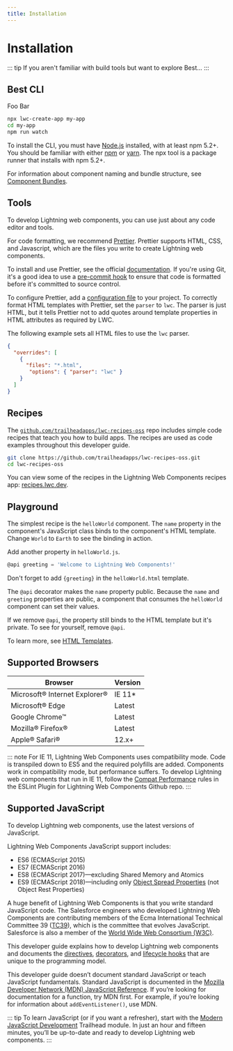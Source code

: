 ```yaml
---
title: Installation
---
```


# Installation

::: tip
If you aren't familiar with build tools but want to explore Best...
:::

## Best CLI

Foo Bar

```bash
npx lwc-create-app my-app
cd my-app
npm run watch
```

To install the CLI, you must have [Node.js](https://nodejs.org/) installed, with at least npm 5.2+. You should be familiar with either [npm](https://www.npmjs.com/) or [yarn](https://yarnpkg.com/). The npx tool is a package runner that installs with npm 5.2+.

For information about component naming and bundle structure, see [Component Bundles](reference#component-bundles).

## Tools

To develop Lightning web components, you can use just about any code editor and tools.

For code formatting, we recommend [Prettier](https://Prettier.io/). Prettier supports HTML, CSS, and Javascript, which are the files you write to create Lightning web components.

To install and use Prettier, see the official [documentation](https://Prettier.io/docs/en/install.html). If you're using Git, it's a good idea to use a [pre-commit hook](https://Prettier.io/docs/en/precommit.html) to ensure that code is formatted before it's committed to source control.

To configure Prettier, add a [configuration file](https://Prettier.io/docs/en/configuration.html) to your project. To correctly format HTML templates with Prettier, set the `parser` to `lwc`. The parser is just HTML, but it tells Prettier not to add quotes around template properties in HTML attributes as required by LWC.

The following example sets all HTML files to use the `lwc` parser.

```json
{
  "overrides": [
    {
      "files": "*.html",
       "options": { "parser": "lwc" }
    }
  ]
}
```

## Recipes

The [`github.com/trailheadapps/lwc-recipes-oss`](https://github.com/trailheadapps/lwc-recipes-oss) repo includes simple code recipes that teach you how to build apps. The recipes are used as code examples throughout this developer guide.

```bash
git clone https://github.com/trailheadapps/lwc-recipes-oss.git
cd lwc-recipes-oss
```

You can view some of the recipes in the Lightning Web Components recipes app: 
[recipes.lwc.dev](https://recipes.lwc.dev).

## Playground

The simplest recipe is the `helloWorld` component. The `name` property in the component's JavaScript class binds to the component's HTML template. Change `World` to `Earth` to see the binding in action.

Add another property in `helloWorld.js`.

```js
@api greeting = 'Welcome to Lightning Web Components!'
```

Don't forget to add `{greeting}` in the `helloWorld.html` template.

The `@api` decorator makes the `name` property public. Because the `name` and `greeting` properties are public, a component that consumes the `helloWorld` component can set their values.

If we remove `@api`, the property still binds to the HTML template but it's private. To see for yourself, remove `@api`.

To learn more, see [HTML Templates](html_templates).

## Supported Browsers

|  Browser  |  Version |
| --- | --- |
|Microsoft® Internet Explorer® | IE 11* |
|Microsoft® Edge| Latest |
|Google Chrome™|Latest |
|Mozilla® Firefox®| Latest|
|Apple® Safari®| 12.x+|

::: note
For IE 11, Lightning Web Components uses compatibility mode. Code is transpiled down to ES5 and the required polyfills are added. Components work in compatibility mode, but performance suffers. To develop Lightning web components that run in IE 11, follow the [Compat Performance](https://github.com/salesforce/eslint-plugin-lwc#compat-performance) rules in the ESLint Plugin for Lightning Web Components Github repo.
:::

## Supported JavaScript

To develop Lightning web components, use the latest versions of JavaScript.

Lightning Web Components JavaScript support includes:

- ES6 \(ECMAScript 2015\)
- ES7 \(ECMAScript 2016\)
- ES8 \(ECMAScript 2017\)—excluding Shared Memory and Atomics
- ES9 \(ECMAScript 2018\)—including only [Object Spread Properties](https://github.com/tc39/proposal-object-rest-spread) \(not Object Rest Properties\)

A huge benefit of Lightning Web Components is that you write standard JavaScript code. The Salesforce engineers who developed Lightning Web Components are contributing members of the Ecma International Technical Committee 39 \([TC39](https://tc39.github.io/ecma262/)\), which is the committee that evolves JavaScript. Salesforce is also a member of the [World Wide Web Consortium \(W3C\)](https://www.w3.org/Consortium/Member/List).

This developer guide explains how to develop Lightning web components and documents the [directives](reference#html-template-directives), [decorators](reference#javascript-decorators), and [lifecycle hooks](lifecycle) that are unique to the programming model.

This developer guide doesn’t document standard JavaScript or teach JavaScript fundamentals. Standard JavaScript is documented in the [Mozilla Developer Network \(MDN\) JavaScript Reference](https://developer.mozilla.org/en-US/docs/Web/JavaScript/Reference). If you’re looking for documentation for a function, try MDN first. For example, if you’re looking for information about `addEventListener()`, use MDN.

::: tip
To learn JavaScript \(or if you want a refresher\), start with the [Modern JavaScript Development](https://trailhead.salesforce.com/en/content/learn/modules/modern-javascript-development?trail_id=learn-to-work-with-javascript) Trailhead module. In just an hour and fifteen minutes, you’ll be up-to-date and ready to develop Lightning web components.
:::
